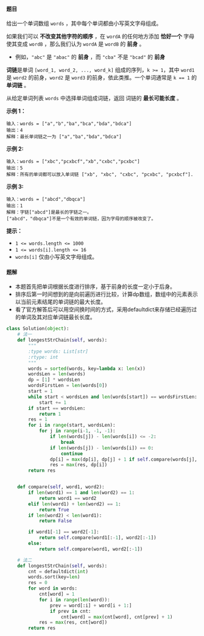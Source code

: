 #### 题目

给出一个单词数组 `words` ，其中每个单词都由小写英文字母组成。

如果我们可以 **不改变其他字符的顺序** ，在 `wordA` 的任何地方添加 **恰好一个** 字母使其变成 `wordB` ，那么我们认为 `wordA` 是 `wordB` 的 **前身** 。

- 例如，`"abc"` 是 `"abac"` 的 **前身** ，而 `"cba"` 不是 `"bcad"` 的 **前身**

**词链**是单词 `[word_1, word_2, ..., word_k]` 组成的序列，`k >= 1`，其中 `word1` 是 `word2` 的前身，`word2` 是 `word3` 的前身，依此类推。一个单词通常是 `k == 1` 的 **单词链** 。

从给定单词列表 `words` 中选择单词组成词链，返回 词链的 **最长可能长度** 。
 

**示例 1：**

```
输入：words = ["a","b","ba","bca","bda","bdca"]
输出：4
解释：最长单词链之一为 ["a","ba","bda","bdca"]
```

**示例 2:**

```
输入：words = ["xbc","pcxbcf","xb","cxbc","pcxbc"]
输出：5
解释：所有的单词都可以放入单词链 ["xb", "xbc", "cxbc", "pcxbc", "pcxbcf"].
```

**示例 3:**

```
输入：words = ["abcd","dbqca"]
输出：1
解释：字链["abcd"]是最长的字链之一。
["abcd"，"dbqca"]不是一个有效的单词链，因为字母的顺序被改变了。
```

 

**提示：**

- `1 <= words.length <= 1000`
- `1 <= words[i].length <= 16`
- `words[i]` 仅由小写英文字母组成。

#### 题解

- 本题首先把单词根据长度进行排序，基于前身的长度一定小于后身。
- 排序后第一时间想到的是向前遍历进行比较，计算dp数组，数组中的元素表示以当前元素结尾的单词链的最大长度。
- 看了官方解答后可以用空间换时间的方式，采用defaultdict来存储已经遍历过的单词及其对应单词链最长长度。

```python
class Solution(object):
    # 法一
    def longestStrChain(self, words):
        """
        :type words: List[str]
        :rtype: int
        """
        words = sorted(words, key=lambda x: len(x))
        wordsLen = len(words)
        dp = [1] * wordsLen
        wordsFirstLen = len(words[0])
        start = 1
        while start < wordsLen and len(words[start]) == wordsFirstLen:
            start += 1
        if start == wordsLen:
            return 1
        res = 1
        for i in range(start, wordsLen):
            for j in range(i-1, -1, -1):
                if len(words[j]) - len(words[i]) <= -2:
                    break
                if len(words[j]) - len(words[i]) == 0:
                    continue
                dp[i] = max(dp[i], dp[j] + 1 if self.compare(words[j], words[i]) else 1)
                res = max(res, dp[i])
        return res


    def compare(self, word1, word2):
        if len(word1) == 1 and len(word2) == 1:
            return word1 == word2
        elif len(word1) + len(word2) == 1:
            return True
        if len(word2) < len(word1):
            return False

        if word1[-1] == word2[-1]:
            return self.compare(word1[:-1], word2[:-1])
        else:
            return self.compare(word1, word2[:-1])

    # 法二
    def longestStrChain(self, words):
        cnt = defaultdict(int)
        words.sort(key=len)
        res = 0
        for word in words:
            cnt[word] = 1
            for i in range(len(word)):
                prev = word[:i] + word[i + 1:]
                if prev in cnt:
                    cnt[word] = max(cnt[word], cnt[prev] + 1)
            res = max(res, cnt[word])
        return res
```